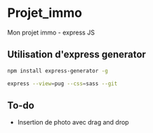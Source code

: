 # Projet_immo
Mon projet immo - express JS 
 
 ## Utilisation d'express generator 

 ```Bash
npm install express-generator -g
 ```

 ```Bash
 express --view=pug --css=sass --git
 ```
 ## To-do 

 - Insertion de photo avec drag and drop